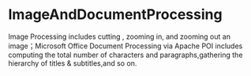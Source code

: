 # ImageAndDocumentProcessing
Image Processing includes cutting , zooming in, and zooming out an image；Microsoft Office Document Processing via Apache POI includes computing the total number of characters and paragraphs,gathering the hierarchy of titles &amp; subtitles,and so on. 

